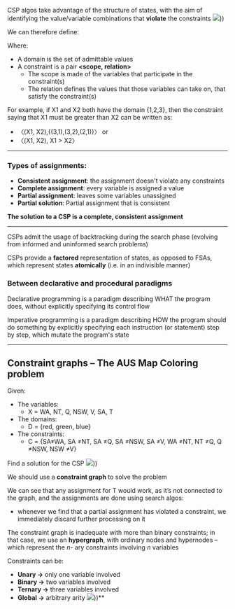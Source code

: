 CSP algos take advantage of the structure of states, with the aim of identifying the value/variable combinations that **violate** the constraints
![](1%204.png)))

We can therefore define:

Where:

- A domain is the set of admittable values 
- A constraint is a pair **<scope, relation>**
  - The scope is made of the variables that participate in the constraint(s)
  - The relation defines the values that those variables can take on, that satisfy the constraint(s)

For example, if X1 and X2 both have the domain {1,2,3}, then the constraint saying that X1 must be greater than X2 can be written as:

- 〈(X1, X2),{(3,1),(3,2),(2,1)}〉 or 
- 〈(X1, X2), X1 > X2〉

--------

### Types of assignments:

- **Consistent assignment**: the assignment doesn't violate any constraints
- **Complete assignment**: every variable is assigned a value 
- **Partial assignment**: leaves some variables unassigned
- **Partial solution**: Partial assignment that is consistent

**The solution to a CSP is a complete, consistent assignment**

------------

CSPs admit the usage of backtracking during the search phase (evolving from informed and uninformed search problems)

CSPs provide a **factored** representation of states, as opposed to FSAs, which represent states **atomically** (i.e. in an indivisible manner)

### Between declarative and procedural paradigms

Declarative programming is a paradigm describing WHAT the program does, without explicitly specifying its control flow

Imperative programming is a paradigm describing HOW the program should do something by explicitly specifying each instruction (or statement) step by step, which mutate the program's state

-----------

## Constraint graphs – The AUS Map Coloring problem

Given:

- The variables: 
  - X = WA, NT, Q, NSW, V, SA, T
- The domains: 
  - D = {red, green, blue}
- The constraints: 
  - C = {SA≠WA, SA ≠NT, SA ≠Q, SA ≠NSW, SA ≠V, WA ≠NT, NT ≠Q, Q ≠NSW, NSW ≠V}

Find a solution for the CSP
![](2%203.png)))

We should use a **constraint graph** to solve the problem

We can see that any assignment for T would work, as it’s not connected to the graph, and the assignments are done using search algos: 
- whenever we find that a partial assignment has violated a constraint, we immediately discard further processing on it

The constraint graph is inadequate with more than binary constraints; in that case, we use an **hypergraph**, with ordinary nodes and hypernodes – which represent the *n-* ary constraints involving *n* variables

Constraints can be:

- **Unary →** only one variable involved
- **Binary →** two variables involved
- **Ternary →** three variables involved
- **Global →** arbitrary arity 
![](3%201.png)))**

